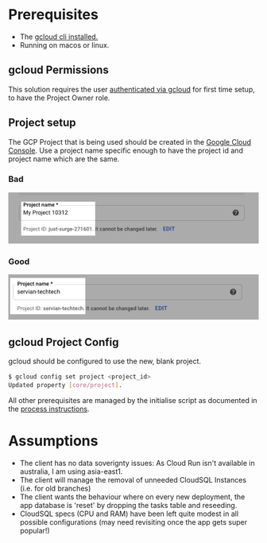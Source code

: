 # Prerequisites

- The [gcloud cli installed.](https://cloud.google.com/sdk/docs)
- Running on macos or linux.
## gcloud Permissions

This solution requires the user [authenticated via gcloud](https://cloud.google.com/sdk/docs/authorizing) for first time setup, to have the Project Owner role.

## Project setup
The GCP Project that is being used should be created in the [Google Cloud Console](https://console.cloud.gooogle.com). Use a project name specific enough to have the project id and project name which are the same.

### Bad
![bad-projectid](img/projectid-bad.png) 
### Good
![good-projectid](img/projectid-good.png)

## gcloud Project Config
gcloud should be configured to use the new, blank project.

```bash
$ gcloud config set project <project_id>
Updated property [core/project].
```

All other prerequisites are managed by the initialise script as documented in the [process instructions](PROCESS_INSTRUCTIONS.md).

# Assumptions
- The client has no data soverignty issues: As Cloud Run isn't available in australia, I am using asia-east1.
- The client will manage the removal of unneeded CloudSQL Instances (i.e. for old branches)
- The client wants the behaviour where on every new deployment, the app database is 'reset' by dropping the tasks table and reseeding.
- CloudSQL specs (CPU and RAM) have been left quite modest in all possible configurations (may need revisiting once the app gets super popular!)